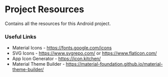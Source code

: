 Project Resources
=================
Contains all the resources for this Android project.

### Useful Links
- Material Icons - https://fonts.google.com/icons
- SVG Icons - https://www.svgrepo.com/ or https://www.flaticon.com/
- App Icon Generator - https://icon.kitchen/
- Material Theme Builder - https://material-foundation.github.io/material-theme-builder/